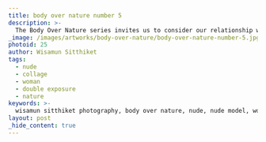 ```yaml
---
title: body over nature number 5
description: >-
  The Body Over Nature series invites us to consider our relationship with our environment. Blending images in a double exposure style, Wisamun Sitthiket plays with the mingling of shapes to ask the viewer to reimagine the boundaries between body and nature.
_image: /images/artworks/body-over-nature/body-over-nature-number-5.jpg
photoid: 25
author: Wisamun Sitthiket
tags:
  - nude
  - collage
  - woman
  - double exposure
  - nature
keywords: >-
  wisamun sitthiket photography, body over nature, nude, nude model, woman, double exposure, collage
layout: post
_hide_content: true
---
```

